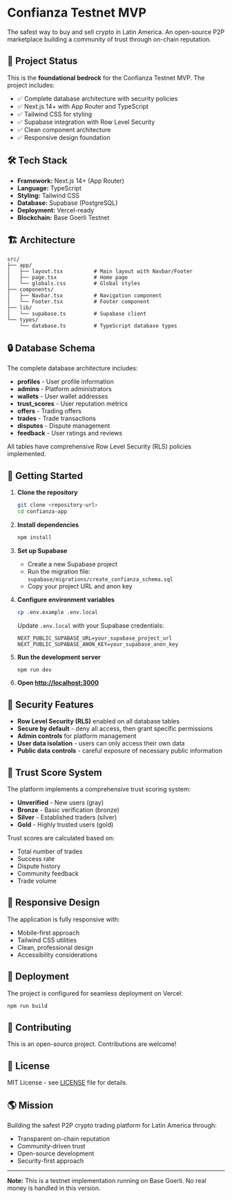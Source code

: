 # Confianza Testnet MVP

The safest way to buy and sell crypto in Latin America. An open-source P2P marketplace building a community of trust through on-chain reputation.

## 🚀 Project Status

This is the **foundational bedrock** for the Confianza Testnet MVP. The project includes:

- ✅ Complete database architecture with security policies
- ✅ Next.js 14+ with App Router and TypeScript
- ✅ Tailwind CSS for styling
- ✅ Supabase integration with Row Level Security
- ✅ Clean component architecture
- ✅ Responsive design foundation

## 🛠 Tech Stack

- **Framework:** Next.js 14+ (App Router)
- **Language:** TypeScript
- **Styling:** Tailwind CSS
- **Database:** Supabase (PostgreSQL)
- **Deployment:** Vercel-ready
- **Blockchain:** Base Goerli Testnet

## 🏗 Architecture

```
src/
├── app/
│   ├── layout.tsx          # Main layout with Navbar/Footer
│   ├── page.tsx            # Home page
│   └── globals.css         # Global styles
├── components/
│   ├── Navbar.tsx          # Navigation component
│   └── Footer.tsx          # Footer component
├── lib/
│   └── supabase.ts         # Supabase client
└── types/
    └── database.ts         # TypeScript database types
```

## 🔒 Database Schema

The complete database architecture includes:

- **profiles** - User profile information
- **admins** - Platform administrators
- **wallets** - User wallet addresses
- **trust_scores** - User reputation metrics
- **offers** - Trading offers
- **trades** - Trade transactions
- **disputes** - Dispute management
- **feedback** - User ratings and reviews

All tables have comprehensive Row Level Security (RLS) policies implemented.

## 🚀 Getting Started

1. **Clone the repository**
   ```bash
   git clone <repository-url>
   cd confianza-app
   ```

2. **Install dependencies**
   ```bash
   npm install
   ```

3. **Set up Supabase**
   - Create a new Supabase project
   - Run the migration file: `supabase/migrations/create_confianza_schema.sql`
   - Copy your project URL and anon key

4. **Configure environment variables**
   ```bash
   cp .env.example .env.local
   ```
   Update `.env.local` with your Supabase credentials:
   ```
   NEXT_PUBLIC_SUPABASE_URL=your_supabase_project_url
   NEXT_PUBLIC_SUPABASE_ANON_KEY=your_supabase_anon_key
   ```

5. **Run the development server**
   ```bash
   npm run dev
   ```

6. **Open [http://localhost:3000](http://localhost:3000)**

## 🔐 Security Features

- **Row Level Security (RLS)** enabled on all database tables
- **Secure by default** - deny all access, then grant specific permissions
- **Admin controls** for platform management
- **User data isolation** - users can only access their own data
- **Public data controls** - careful exposure of necessary public information

## 🎯 Trust Score System

The platform implements a comprehensive trust scoring system:

- **Unverified** - New users (gray)
- **Bronze** - Basic verification (bronze)
- **Silver** - Established traders (silver)
- **Gold** - Highly trusted users (gold)

Trust scores are calculated based on:
- Total number of trades
- Success rate
- Dispute history
- Community feedback
- Trade volume

## 📱 Responsive Design

The application is fully responsive with:
- Mobile-first approach
- Tailwind CSS utilities
- Clean, professional design
- Accessibility considerations

## 🚀 Deployment

The project is configured for seamless deployment on Vercel:

```bash
npm run build
```

## 🤝 Contributing

This is an open-source project. Contributions are welcome!

## 📄 License

MIT License - see [LICENSE](LICENSE) file for details.

## 🌎 Mission

Building the safest P2P crypto trading platform for Latin America through:
- Transparent on-chain reputation
- Community-driven trust
- Open-source development
- Security-first approach

---

**Note:** This is a testnet implementation running on Base Goerli. No real money is handled in this version.